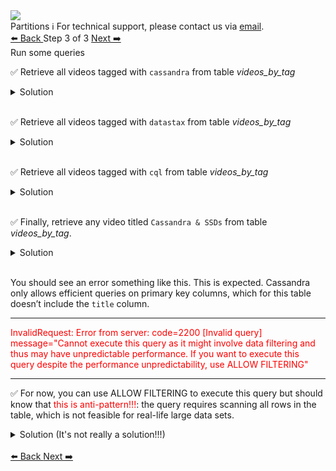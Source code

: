 <!-- TOP -->
<div class="top">
  <img class="scenario-academy-logo" src="https://datastax-academy.github.io/katapod-shared-assets/images/ds-academy-2023.svg" />
  <div class="scenario-title-section">
    <span class="scenario-title">Partitions</span>
    <span class="scenario-subtitle">ℹ️ For technical support, please contact us via <a href="mailto:academy@datastax.com">email</a>.</span>
  </div>
</div>

<!-- NAVIGATION -->
<div id="navigation-bottom" class="navigation-bottom">
 <a href='command:katapod.loadPage?[{"step":"step2"}]'
   class="btn btn-dark navigation-bottom-left">⬅️ Back
 </a>
<span class="step-count"> Step 3 of 3</span>
  <a href='command:katapod.loadPage?[{"step":"finish"}]' 
    class="btn btn-dark navigation-top-right">Next ➡️
  </a>
</div>

<!-- CONTENT -->
<div class="step-title">Run some queries</div>

✅ Retrieve all videos tagged with `cassandra` from table *videos_by_tag*

<details class="katapod-details">
  <summary>Solution</summary>

```
SELECT * FROM videos_by_tag WHERE tag = 'cassandra';
```

</details>
<br>

✅ Retrieve all videos tagged with `datastax` from table *videos_by_tag*

<details class="katapod-details">
  <summary>Solution</summary>

```
SELECT * FROM videos_by_tag WHERE tag = 'datastax';
```

</details>
<br>

✅ Retrieve all videos tagged with `cql` from table *videos_by_tag*

<details class="katapod-details">
  <summary>Solution</summary>

```
SELECT * FROM videos_by_tag WHERE tag = 'cql';
```

</details>
<br>

✅ Finally, retrieve any video titled `Cassandra & SSDs` from table *videos_by_tag*.

<details class="katapod-details">
  <summary>Solution</summary>

```
SELECT * FROM videos_by_tag WHERE title = 'Cassandra & SSDs';
```

</details>
<br>

You should see an error something like this. This is expected. Cassandra only allows efficient queries on primary key columns, which for this table doesn’t include the `title` column.
<hr>
<div style="color:red;">InvalidRequest: Error from server: code=2200 [Invalid query] message="Cannot execute this query as it might involve data filtering and thus may have unpredictable performance. If you want to execute this query despite the performance unpredictability, use ALLOW FILTERING"</div> 
<hr>

✅ For now, you can use ALLOW FILTERING to execute this query but should know that <span style="color:red;">this is anti-pattern!!!</span>: the query requires scanning all rows in the table, which is not feasible for real-life large data sets.

<details class="katapod-details">
  <summary>Solution (It's not really a solution!!!)</summary>

```
SELECT * FROM videos_by_tag 
WHERE title = 'Cassandra & SSDs' ALLOW FILTERING;
```

</details>
<br>


<!-- NAVIGATION -->
<div id="navigation-bottom" class="navigation-bottom">
 <a href='command:katapod.loadPage?[{"step":"step2"}]'
   class="btn btn-dark navigation-bottom-left">⬅️ Back
 </a>
  <a href='command:katapod.loadPage?[{"step":"finish"}]' 
    class="btn btn-dark navigation-top-right">Next ➡️
  </a>
</div>